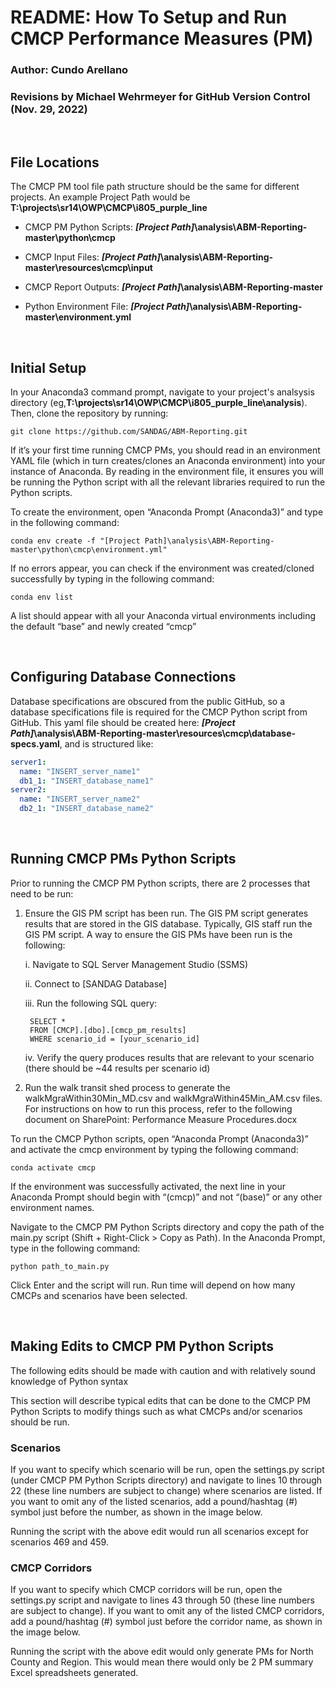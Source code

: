 # README: How To Setup and Run CMCP Performance Measures (PM) 

### Author: Cundo Arellano

### Revisions by Michael Wehrmeyer for GitHub Version Control (Nov. 29, 2022)
<br/>

## File Locations 

The CMCP PM tool file path structure should be the same for different projects. An example Project Path would be **T:\projects\sr14\OWP\CMCP\i805_purple_line** 

* CMCP PM Python Scripts: 
***[Project Path]*\analysis\ABM-Reporting-master\python\cmcp** 

* CMCP Input Files: 
***[Project Path]*\analysis\ABM-Reporting-master\resources\cmcp\input**

* CMCP Report Outputs: 
***[Project Path]*\analysis\ABM-Reporting-master**

* Python Environment File: 
***[Project Path]*\analysis\ABM-Reporting-master\environment.yml** 

<br/>

## Initial Setup 
In your Anaconda3 command prompt, navigate to your project's analsysis directory (eg,**T:\projects\sr14\OWP\CMCP\i805_purple_line\analysis**). Then, clone the repository by running:
```
git clone https://github.com/SANDAG/ABM-Reporting.git
```

If it’s your first time running CMCP PMs, you should read in an environment YAML file (which in turn creates/clones an Anaconda environment) into your instance of Anaconda. By reading in the environment file, it ensures you will be running the Python script with all the relevant libraries required to run the Python scripts.  

To create the environment, open “Anaconda Prompt (Anaconda3)” and type in the following command: 
```
conda env create -f "[Project Path]\analysis\ABM-Reporting-master\python\cmcp\environment.yml" 
```
If no errors appear, you can check if the environment was created/cloned successfully by typing in the following command: 
```
conda env list 
```
A list should appear with all your Anaconda virtual environments including the default “base” and newly created “cmcp” 

<br/>

## Configuring Database Connections
Database specifications are obscured from the public GitHub, so a database specifications file is required for the CMCP Python script from GitHub. This yaml file should be created here: ***[Project Path]*\analysis\ABM-Reporting-master\resources\cmcp\database-specs.yaml**, and is structured like:

```yaml
server1:
  name: "INSERT_server_name1"
  db1_1: "INSERT_database_name1"
server2:
  name: "INSERT_server_name2"
  db2_1: "INSERT_database_name2"
```

<br/>

## Running CMCP PMs Python Scripts 

Prior to running the CMCP PM Python scripts, there are 2 processes that need to be run: 

1. Ensure the GIS PM script has been run. The GIS PM script generates results that are stored in the GIS database. Typically, GIS staff run the GIS PM script. A way to ensure the GIS PMs have been run is the following: 

    i. Navigate to SQL Server Management Studio (SSMS) 

    ii. Connect to [SANDAG Database]

    iii. Run the following SQL query: 
        
        SELECT * 
        FROM [CMCP].[dbo].[cmcp_pm_results] 
        WHERE scenario_id = [your_scenario_id] 
        

    iv. Verify the query produces results that are relevant to your scenario (there should be ~44 results per scenario id) 

2. Run the walk transit shed process to generate the walkMgraWithin30Min_MD.csv and walkMgraWithin45Min_AM.csv files. For instructions on how to run this process, refer to the following document on SharePoint: Performance Measure Procedures.docx 

To run the CMCP Python scripts, open “Anaconda Prompt (Anaconda3)” and activate the cmcp environment by typing the following command: 
```
conda activate cmcp 
```
If the environment was successfully activated, the next line in your Anaconda Prompt should begin with “(cmcp)” and not “(base)” or any other environment names. 

Navigate to the CMCP PM Python Scripts directory and copy the path of the main.py script (Shift + Right-Click > Copy as Path). In the Anaconda Prompt, type in the following command: 
```
python path_to_main.py 
```
Click Enter and the script will run. Run time will depend on how many CMCPs and scenarios have been selected. 

<br/>

## Making Edits to CMCP PM Python Scripts 

The following edits should be made with caution and with relatively sound knowledge of Python syntax 

This section will describe typical edits that can be done to the CMCP PM Python Scripts to modify things such as what CMCPs and/or scenarios should be run. 

### Scenarios 

If you want to specify which scenario will be run, open the settings.py script (under CMCP PM Python Scripts directory) and navigate to lines 10 through 22 (these line numbers are subject to change) where scenarios are listed. If you want to omit any of the listed scenarios, add a pound/hashtag (#) symbol just before the number, as shown in the image below. 

Running the script with the above edit would run all scenarios except for scenarios 469 and 459.  

### CMCP Corridors 

If you want to specify which CMCP corridors will be run, open the settings.py script and navigate to lines 43 through 50 (these line numbers are subject to change). If you want to omit any of the listed CMCP corridors, add a pound/hashtag (#) symbol just before the corridor name, as shown in the image below. 

Running the script with the above edit would only generate PMs for North County and Region. This would mean there would only be 2 PM summary Excel spreadsheets generated. 